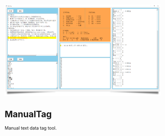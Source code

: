 ![](https://github.com/Rogerspy/ManualTag/blob/master/img/3.PNG)

# ManualTag
Manual text data tag tool.
